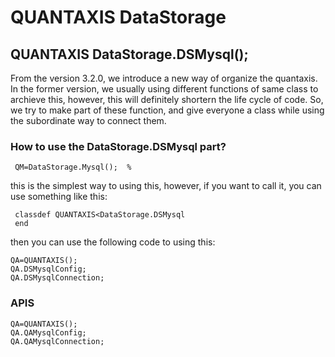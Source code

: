 # QUANTAXIS DataStorage

## QUANTAXIS DataStorage.DSMysql();

From the version 3.2.0, we introduce a new way of organize the quantaxis. In the former version,
we usually using different functions of same class to archieve this, however, this will definitely shortern the life cycle of code.
So, we try to make part of these function, and give everyone a class while using the subordinate way to connect them.

### How to use the DataStorage.DSMysql part?
```
 QM=DataStorage.Mysql();  %
```
this is the simplest way to using this, however, if you want to call it, you can use something like this:
```
 classdef QUANTAXIS<DataStorage.DSMysql
 end
```
then you can use the following code to using this:
```
QA=QUANTAXIS();
QA.DSMysqlConfig;
QA.DSMysqlConnection;
```

### APIS

```
QA=QUANTAXIS();
QA.QAMysqlConfig;
QA.QAMysqlConnection;
```